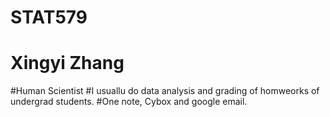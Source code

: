 # STAT579
# Xingyi Zhang
#Human Scientist
#I usuallu do data analysis and grading of homweorks of undergrad students.
#One note, Cybox and google email.

